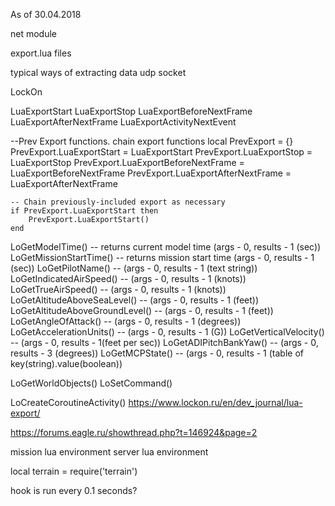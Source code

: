 As of 30.04.2018

net module

export.lua files

typical ways of extracting data
	udp socket

LockOn

LuaExportStart
LuaExportStop
LuaExportBeforeNextFrame
LuaExportAfterNextFrame
LuaExportActivityNextEvent

--Prev Export functions.
chain export functions
local PrevExport = {}
PrevExport.LuaExportStart = LuaExportStart
PrevExport.LuaExportStop = LuaExportStop
PrevExport.LuaExportBeforeNextFrame = LuaExportBeforeNextFrame
PrevExport.LuaExportAfterNextFrame = LuaExportAfterNextFrame

	-- Chain previously-included export as necessary
	if PrevExport.LuaExportStart then
		PrevExport.LuaExportStart()
	end

LoGetModelTime() -- returns current model time (args - 0, results - 1 (sec))
LoGetMissionStartTime() -- returns mission start time (args - 0, results - 1 (sec))
LoGetPilotName() -- (args - 0, results - 1 (text string))
LoGetIndicatedAirSpeed() -- (args - 0, results - 1 (knots))
LoGetTrueAirSpeed() -- (args - 0, results - 1 (knots))
LoGetAltitudeAboveSeaLevel() -- (args - 0, results - 1 (feet))
LoGetAltitudeAboveGroundLevel() -- (args - 0, results - 1 (feet))
LoGetAngleOfAttack() -- (args - 0, results - 1 (degrees))
LoGetAccelerationUnits() -- (args - 0, results - 1 (G))
LoGetVerticalVelocity() -- (args - 0, results - 1(feet per sec))
LoGetADIPitchBankYaw() -- (args - 0, results - 3 (degrees))
LoGetMCPState() -- (args - 0, results - 1 (table of key(string).value(boolean))



LoGetWorldObjects()
LoSetCommand()

LoCreateCoroutineActivity()
https://www.lockon.ru/en/dev_journal/lua-export/



https://forums.eagle.ru/showthread.php?t=146924&page=2

mission lua environment
server lua environment

local terrain = require('terrain')

hook is run every 0.1 seconds?


